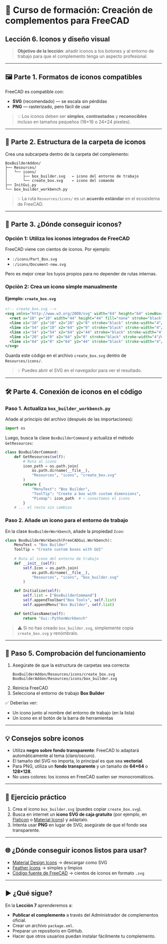 # 📘 Curso de formación: Creación de complementos para FreeCAD
## Lección 6. Iconos y diseño visual

> **Objetivo de la lección**: añadir iconos a los botones y al entorno de trabajo para que el complemento tenga un aspecto profesional.

---

## 🖼 Parte 1. Formatos de iconos compatibles

FreeCAD es compatible con:
- **SVG** (recomendado) — se escala sin pérdidas
- **PNG** — rasterizado, pero fácil de usar

> 💡 Los iconos deben ser **simples**, **contrastados** y **reconocibles** incluso en tamaños pequeños (16×16 o 24×24 píxeles).

---

## 📁 Parte 2. Estructura de la carpeta de iconos

Crea una subcarpeta dentro de la carpeta del complemento:

```
BoxBuilderAddon/
├── Resources/
│   └── icons/
│       ├── box_builder.svg   ← icono del entorno de trabajo
│       └── create_box.svg    ← icono del comando
├── InitGui.py
└── box_builder_workbench.py
```

> 💡 La ruta `Resources/icons/` es un **acuerdo estándar** en el ecosistema de FreeCAD.

---

## 🎨 Parte 3. ¿Dónde conseguir iconos?

### Opción 1: Utiliza los iconos integrados de FreeCAD
FreeCAD viene con cientos de iconos. Por ejemplo:
- `:/icons/Part_Box.svg`
- `:/icons/Document-new.svg`

Pero es mejor crear los tuyos propios para no depender de rutas internas.

### Opción 2: Crea un icono simple manualmente

#### Ejemplo: `create_box.svg`
```xml
<!-- create_box.svg -->
<svg xmlns="http://www.w3.org/2000/svg" width="64" height="64" viewBox="0 0 64 64">
  <rect x="10" y="10" width="44" height="44" fill="none" stroke="black" stroke-width="4"/>
  <line x1="10" y1="10" x2="20" y2="0" stroke="black" stroke-width="4"/>
  <line x1="54" y1="10" x2="64" y2="0" stroke="black" stroke-width="4"/>
  <line x1="54" y1="54" x2="64" y2="44" stroke="black" stroke-width="4"/>
  <line x1="20" y1="0" x2="64" y2="0" stroke="black" stroke-width="4"/>
  <line x1="64" y1="0" x2="64" y2="44" stroke="black" stroke-width="4"/>
</svg>
```

Guarda este código en el archivo `create_box.svg` dentro de `Resources/icons/`.

> 💡 Puedes abrir el SVG en el navegador para ver el resultado.

---

## 🛠 Parte 4. Conexión de iconos en el código

### Paso 1. Actualiza `box_builder_workbench.py`

Añade al principio del archivo (después de las importaciones):

```python
import os
```

Luego, busca la clase `BoxBuilderCommand` y actualiza el método `GetResources`:

```python
class BoxBuilderCommand:
    def GetResources(self):
        # Ruta al icono
        icon_path = os.path.join(
            os.path.dirname(__file__),
            "Resources", "icons", "create_box.svg"
        )
        return {
            "MenuText": "Box Builder",
            "ToolTip": "Create a box with custom dimensions",
            "Pixmap": icon_path  # ← conectamos el icono
        }
    # ... el resto sin cambios
```

### Paso 2. Añade un icono para el entorno de trabajo

En la clase `BoxBuilderWorkbench`, añade la propiedad `Icon`:

```python
class BoxBuilderWorkbench(FreeCADGui.Workbench):
    MenuText = "Box Builder"
    ToolTip = "Create custom boxes with GUI"
    
    # Ruta al icono del entorno de trabajo
    def __init__(self):
        self.Icon = os.path.join(
            os.path.dirname(__file__),
            "Resources", "icons", "box_builder.svg"
        )

    def Initialize(self):
        self.list = ["BoxBuilderCommand"]
        self.appendToolbar("Box Tools", self.list)
        self.appendMenu("Box Builder", self.list)

    def GetClassName(self):
        return "Gui::PythonWorkbench"
```

> ⚠️ Si no has creado `box_builder.svg`, simplemente copia `create_box.svg` y renómbralo.

---

## 🧪 Paso 5. Comprobación del funcionamiento

1. Asegúrate de que la estructura de carpetas sea correcta:
   ```
   BoxBuilderAddon/Resources/icons/create_box.svg
   BoxBuilderAddon/Resources/icons/box_builder.svg
   ```
2. Reinicia FreeCAD
3. Selecciona el entorno de trabajo **Box Builder**

✅ Deberías ver:
- Un icono junto al nombre del entorno de trabajo (en la lista)
- Un icono en el botón de la barra de herramientas

---

## 💡 Consejos sobre iconos

- Utiliza **negro sobre fondo transparente**: FreeCAD lo adaptará automáticamente al tema (claro/oscuro).
- El tamaño del SVG no importa, lo principal es que sea **vectorial**.
- Para PNG, utiliza un **fondo transparente** y un tamaño de **64×64** o **128×128**.
- No uses colores: los iconos en FreeCAD suelen ser monocromáticos.

---

## 🧪 Ejercicio práctico

1. Crea el icono `box_builder.svg` (puedes copiar `create_box.svg`).
2. Busca en internet un **icono SVG de caja gratuito** (por ejemplo, en [Flaticon](https://flaticon.com) o [Material Icons](https://fonts.google.com/icons)) y adáptalo.
3. Intenta usar **PNG** en lugar de SVG; asegúrate de que el fondo sea transparente.

---

## 🌐 ¿Dónde conseguir iconos listos para usar?

- [Material Design Icons](https://fonts.google.com/icons) → descargar como SVG
- [Feather Icons](https://feathericons.com/) → simples y limpios
- [Código fuente de FreeCAD](https://github.com/FreeCAD/FreeCAD/tree/main/src/Gui/Icons) → cientos de iconos en formato `.svg`

---

## ▶️ ¿Qué sigue?

En la **Lección 7** aprenderemos a:
- **Publicar el complemento** a través del Administrador de complementos oficial.
- Crear un archivo `package.xml`.
- Preparar un repositorio en GitHub.
- Hacer que otros usuarios puedan instalar fácilmente tu complemento.
